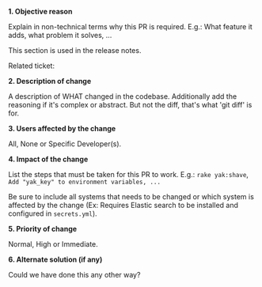 **1. Objective reason**

Explain in non-technical terms why this PR is required.
E.g.: What feature it adds, what problem it solves, ...

This section is used in the release notes.

Related ticket:

**2. Description of change**

A description of WHAT changed in the codebase. Additionally add the reasoning if it's complex or abstract. But not the diff, that's what 'git diff' is for. 

**3. Users affected by the change**

All, None or Specific Developer(s).

**4. Impact of the change**

List the steps that must be taken for this PR to work.
E.g.: `rake yak:shave`, `Add "yak_key" to environment variables, ...`

Be sure to include all systems that needs to be changed or which system is affected by
the change (Ex: Requires Elastic search to be installed and configured in `secrets.yml`).

**5. Priority of change**

Normal, High or Immediate.

**6. Alternate solution (if any)**

Could we have done this any other way?
